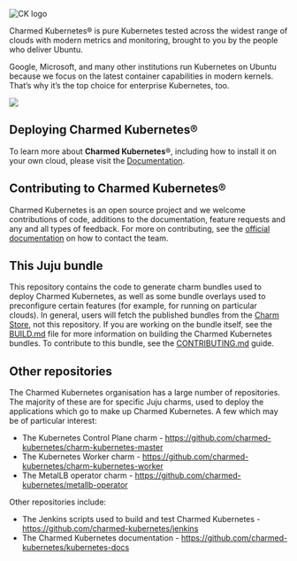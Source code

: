 ![CK logo](https://assets.ubuntu.com/v1/a41aaa61-cklogo-800.png)

Charmed Kubernetes® is pure Kubernetes tested across the widest range of clouds with modern metrics and monitoring, brought to you by the people who deliver Ubuntu.

Google, Microsoft, and many other institutions run Kubernetes on Ubuntu because we focus on the latest container capabilities in modern kernels. That’s why it’s the top choice for enterprise Kubernetes, too.

![](https://assets.ubuntu.com/v1/843c77b6-juju-at-a-glace.svg)

## Deploying Charmed Kubernetes®

To learn more about **Charmed Kubernetes**®, including how to install it on your own cloud, please visit the [Documentation](https://ubuntu.com/kubernetes/docs).

## Contributing to Charmed Kubernetes®

Charmed Kubernetes is an open source project and we welcome contributions of code, additions to the documentation, feature requests and any and all types of
feedback. For more on contributing, see the [official documentation][get-in-touch] on how to contact the team.

## This Juju bundle

This repository contains the code to generate charm bundles used to deploy Charmed Kubernetes, as well as some bundle overlays used to preconfigure certain features
(for example, for running on particular clouds). In general, users will fetch the published bundles from the [Charm Store][], not this repository. If you are working
on the bundle itself, see the [BUILD.md](./BUILD.md) file for more information on building the Charmed Kubernetes bundles.
To contribute to this bundle, see the [CONTRIBUTING.md](./CONTRIBUTING.md) guide.

## Other repositories

The Charmed Kubernetes organisation has a large number of repositories. The majority of these are for specific Juju charms, used to deploy the applications which go to make up Charmed Kubernetes. A few which may be of particular interest:

- The Kubernetes Control Plane charm  - <https://github.com/charmed-kubernetes/charm-kubernetes-master>
- The Kubernetes Worker charm - <https://github.com/charmed-kubernetes/charm-kubernetes-worker>
- The MetalLB operator charm - <https://github.com/charmed-kubernetes/metallb-operator>

Other repositories include:

- The Jenkins scripts used to build and test Charmed Kubernetes - <https://github.com/charmed-kubernetes/jenkins>
- The Charmed Kubernetes documentation - <https://github.com/charmed-kubernetes/kubernetes-docs>
 

<!-- LINKS -->
[Charm Store]: https://jaas.ai/charmed-kubernetes/bundle
[docs]: https://ubuntu.com/kubernetes/docs
[get-in-touch]: https://ubuntu.com/kubernetes/docs/get-in-touch
